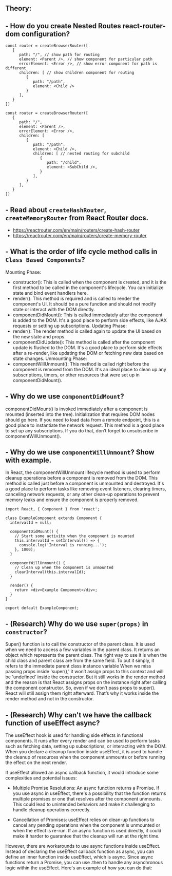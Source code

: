 
## Theory:
## - How do you create Nested Routes react-router-dom configuration?
```
const router = createBrowserRouter([
   {
      path: "/", // show path for routing
      element: <Parent />, // show component for particular path
      errorElement: <Error />, // show error component for path is different
      children: [ // show children component for routing
         {
            path: "/path",
            element: <Child />
         }
      ],
   }
])
```

```
const router = createBrowserRouter([
   {
      path: "/",
      element: <Parent />,
      errorElement: <Error />,
      children: [
         {
            path: "/path",
            element: <Child />,
            children: [ // nested routing for subchild
               {
                  path: "/child",
                  element: <SubChild />,
               }
            ],
         }
      ],
   }
])
```
## - Read about `createHashRouter`, `createMemoryRouter` from React Router docs.
- https://reactrouter.com/en/main/routers/create-hash-router
- https://reactrouter.com/en/main/routers/create-memory-router

## - What is the order of life cycle method calls in `Class Based Components`?
Mounting Phase:
- constructor(): This is called when the component is created, and it is the first method to be called in the component's lifecycle. You can initialize state and bind event handlers here.
- render(): This method is required and is called to render the component's UI. It should be a pure function and should not modify state or interact with the DOM directly.
- componentDidMount(): This is called immediately after the component is added to the DOM. It's a good place to perform side effects, like AJAX requests or setting up subscriptions.
Updating Phase:
- render(): The render method is called again to update the UI based on the new state and props.
- componentDidUpdate(): This method is called after the component update is flushed to the DOM. It's a good place to perform side effects after a re-render, like updating the DOM or fetching new data based on state changes.
Unmounting Phase:
- componentWillUnmount(): This method is called right before the component is removed from the DOM. It's an ideal place to clean up any subscriptions, timers, or other resources that were set up in componentDidMount().
  
## - Why do we use `componentDidMount`?
componentDidMount() is invoked immediately after a component is mounted (inserted into the tree). Initialization that requires DOM nodes should go here. If you need to load data from a remote endpoint, this is a good place to instantiate the network request.
This method is a good place to set up any subscriptions. If you do that, don’t forget to unsubscribe in componentWillUnmount().

## - Why do we use `componentWillUnmount`? Show with example.
In React, the componentWillUnmount lifecycle method is used to perform cleanup operations before a component is removed from the DOM. This method is called just before a component is unmounted and destroyed. It's a good place to perform tasks like removing event listeners, clearing timers, canceling network requests, or any other clean-up operations to prevent memory leaks and ensure the component is properly removed.
```
import React, { Component } from 'react';

class ExampleComponent extends Component {
  intervalId = null;

  componentDidMount() {
    // Start some activity when the component is mounted
    this.intervalId = setInterval(() => {
      console.log('Interval is running...');
    }, 1000);
  }

  componentWillUnmount() {
    // Clean up when the component is unmounted
    clearInterval(this.intervalId);
  }

  render() {
    return <div>Example Component</div>;
  }
}

export default ExampleComponent;
```
## - (Research) Why do we use `super(props)` in `constructor`?
Super() function is to call the constructor of the parent class. It is used when we need to access a few variables in the parent class. It returns an object which represents the parent class. The right way to use it is when the child class and parent class are from the same field. To put it simply, it refers to the immediate parent class instance variable
When we miss passing props inside 'super(),' it won’t assign props to this context and will be 'undefined' inside the constructor. But it still works in the render method and the reason is that React assigns props on the instance right after calling the component constructor. So, even if we don’t pass props to super(). React will still assign them right afterward. That’s why it works inside the render method and not in the constructor.

## - (Research) Why can't we have the callback function of useEffect async?
The useEffect hook is used for handling side effects in functional components. It runs after every render and can be used to perform tasks such as fetching data, setting up subscriptions, or interacting with the DOM. When you declare a cleanup function inside useEffect, it is used to handle the cleanup of resources when the component unmounts or before running the effect on the next render.

If useEffect allowed an async callback function, it would introduce some complexities and potential issues:

- Multiple Promise Resolutions: An async function returns a Promise. If you use async in useEffect, there's a possibility that the function returns multiple promises or one that resolves after the component unmounts. This could lead to unintended behaviors and make it challenging to handle cleanup operations correctly.

- Cancellation of Promises: useEffect relies on clean-up functions to cancel any pending operations when the component is unmounted or when the effect is re-run. If an async function is used directly, it could make it harder to guarantee that the cleanup will run at the right time.

However, there are workarounds to use async functions inside useEffect. Instead of declaring the useEffect callback function as async, you can define an inner function inside useEffect, which is async. Since async functions return a Promise, you can use .then to handle any asynchronous logic within the useEffect. Here's an example of how you can do that:


